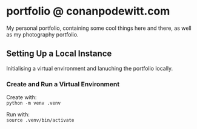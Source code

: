 # portfolio @ conanpodewitt.com
My personal portfolio, containing some cool things here and there, as well as my photography portfolio.

## Setting Up a Local Instance
Initialising a virtual environment and lanuching the portfolio locally.

### Create and Run a Virtual Environment
Create with:\
`python -m venv .venv`

Run with:\
`source .venv/bin/activate`

